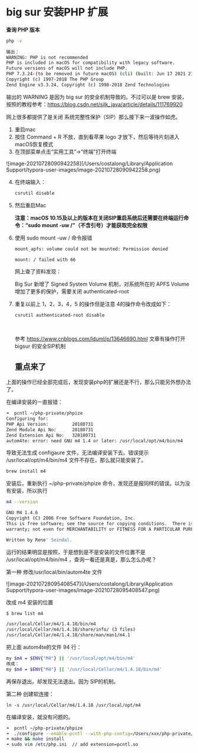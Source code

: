 # big sur 安装PHP 扩展

 **查询 PHP 版本** 

```sh
php -v
 
输出：
WARNING: PHP is not recommended
PHP is included in macOS for compatibility with legacy software.
Future versions of macOS will not include PHP.
PHP 7.3.24-(to be removed in future macOS) (cli) (built: Jun 17 2021 21:41:15) ( NTS )
Copyright (c) 1997-2018 The PHP Group
Zend Engine v3.3.24, Copyright (c) 1998-2018 Zend Technologies
```



输出的 WARNING 是因为 big sur 的安全机制导致的。不过可以是 brew 安装，按照的教程参考：https://blog.csdn.net/silk_java/article/details/111769920

网上很多都提供了是关闭 系统完整性保护（SIP）那么接下来一波操作如虎。

1. 重启mac
2. 按住 Command + R 不放，直到看苹果 logo 才放下，然后等待片刻进入macOS恢复模式
3. 在顶部菜单点击“实用工具”→“终端”打开终端

![image-20210728090942258](/Users/costalong/Library/Application Support/typora-user-images/image-20210728090942258.png)



4. 在终端输入：

   ```sh
   csrutil disable
   ```

5. 然后重启Mac

   

   **注意：macOS 10.15及以上的版本在关闭SIP重启系统后还需要在终端运行命令：“sudo mount -uw /”（不含引号）才能获取完全权限**



6. 使用 sudo mount -uw / 命令报错

   ```sh
   mount_apfs: volume could not be mounted: Permission denied
   
   mount: / failed with 66
   ```

   网上查了资料发现：

   Big Sur 新增了 Signed System Volume 机制，对系统所在的 APFS Volume 增加了更多的保护，需要关闭 authenticated-root 

7. 重复以前上 1，2，3，4，5 的操作但是注意 4的操作命令改成如下：

   ```sh
   csrutil authenticated-root disable
   ```

   ​	

   参考 https://www.cnblogs.com/lduml/p/13646690.html 文章有操作打开 bigsur 的安全SIP机制

   

   

   ## 重点来了

上面的操作已经全部完成后，发现安装php的扩展还是不行，那么只能另外想办法了。



在编译安装的一直报错：

```sh
➜  pcntl ~/php-private/phpize
Configuring for:
PHP Api Version:         20180731
Zend Module Api No:      20180731
Zend Extension Api No:   320180731
autom4te: error: need GNU m4 1.4 or later: /usr/local/opt/m4/bin/m4
```

导致无法生成  configaure 文件，无法编译安装下去。错误提示 /usr/local/opt/m4/bin/m4 文件不存在，那么就只能安装了。

```sh
brew install m4
```



安装后，重新执行 ~/php-private/phpize 命令，发现还是报同样的错误。以为没有安装，所以执行 

```sh
m4 --version

GNU M4 1.4.6
Copyright (C) 2006 Free Software Foundation, Inc.
This is free software; see the source for copying conditions.  There is NO
warranty; not even for MERCHANTABILITY or FITNESS FOR A PARTICULAR PURPOSE.

Written by Rene' Seindal.
```

运行的结果明显是按照，于是想到是不是安装的文件位置不是 /usr/local/opt/m4/bin/m4 ，查询一看还是真是，那么怎么办呢？

第一种 修改/usr/local/bin/autom4te 文件

![image-20210728095408547](/Users/costalong/Library/Application Support/typora-user-images/image-20210728095408547.png)

改成 m4 安装的位置

```sh
$ brew list m4

/usr/local/Cellar/m4/1.4.18/bin/m4
/usr/local/Cellar/m4/1.4.18/share/info/ (3 files)
/usr/local/Cellar/m4/1.4.18/share/man/man1/m4.1


```

把上面 autom4te的文件 94 行：

```sh
my $m4 = $ENV{"M4"} || '/usr/local/opt/m4/bin/m4'
改成：
my $m4 = $ENV{"M4"} || '/usr/local/Cellar/m4/1.4.18/bin/m4'
```

再保存退出。却发现无法退出。因为 SIP的机制。



第二种 创建软连接：

```
ln -s /usr/local/Cellar/m4/1.4.18 /usr/local/opt/m4
```



在编译安装，就没有问题的。

```sh
➜  pcntl ~/php-private/phpize
➜  ./configure --enable-pcntl --with-php-config=/Users/xxx/php-private/php-config
➜ make && make install
➜ sudo vim /etc/php.ini  // add extension=pcntl.so



```





